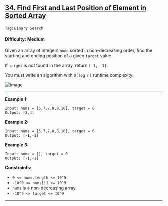 ## [34. Find First and Last Position of Element in Sorted Array](https://leetcode.com/problems/find-first-and-last-position-of-element-in-sorted-array)

```Tag```: ```Binary Search```

#### Difficulty: Medium

Given an array of integers ```nums``` sorted in non-decreasing order, find the starting and ending position of a given ```target``` value.

If ```target``` is not found in the array, return ```[-1, -1]```.

You must write an algorithm with ```O(log n)``` runtime complexity.

![image](https://user-images.githubusercontent.com/35042430/230162999-93b6d9f6-21b4-4ade-b703-685415c6f3a4.png)

---

__Example 1:__
```
Input: nums = [5,7,7,8,8,10], target = 8
Output: [3,4]
```

__Example 2:__
```
Input: nums = [5,7,7,8,8,10], target = 6
Output: [-1,-1]
```

__Example 3:__
```
Input: nums = [], target = 0
Output: [-1,-1]
```

__Constraints:__

- ```0 <= nums.length <= 10^5```
- ```-10^9 <= nums[i] <= 10^9```
- ```nums``` is a non-decreasing array.
- ```-10^9 <= target <= 10^9```

---
